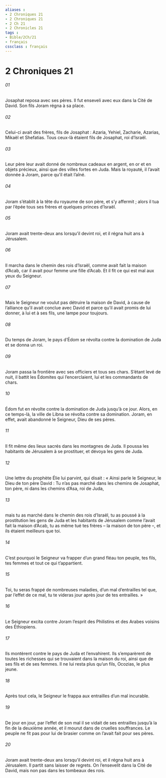 ```yaml
---
aliases : 
- 2 Chroniques 21
- 2 Chroniques 21
- 2 Ch 21
- 2 Chronicles 21
tags : 
- Bible/2Ch/21
- français
cssclass : français
---
```


# 2 Chroniques 21

###### 01
Josaphat reposa avec ses pères.
Il fut enseveli avec eux dans la Cité de David.
Son fils Joram régna à sa place.
###### 02
Celui-ci avait des frères, fils de Josaphat : Azaria, Yehiel, Zacharie, Azarias, Mikaël et Shefatias. Tous ceux-là étaient fils de Josaphat, roi d’Israël.
###### 03
Leur père leur avait donné de nombreux cadeaux en argent, en or et en objets précieux, ainsi que des villes fortes en Juda. Mais la royauté, il l’avait donnée à Joram, parce qu’il était l’aîné.
###### 04
Joram s’établit à la tête du royaume de son père, et s’y affermit ; alors il tua par l’épée tous ses frères et quelques princes d’Israël.
###### 05
Joram avait trente-deux ans lorsqu’il devint roi, et il régna huit ans à Jérusalem.
###### 06
Il marcha dans le chemin des rois d’Israël, comme avait fait la maison d’Acab, car il avait pour femme une fille d’Acab. Et il fit ce qui est mal aux yeux du Seigneur.
###### 07
Mais le Seigneur ne voulut pas détruire la maison de David, à cause de l’alliance qu’il avait conclue avec David et parce qu’il avait promis de lui donner, à lui et à ses fils, une lampe pour toujours.
###### 08
Du temps de Joram, le pays d’Édom se révolta contre la domination de Juda et se donna un roi.
###### 09
Joram passa la frontière avec ses officiers et tous ses chars. S’étant levé de nuit, il battit les Édomites qui l’encerclaient, lui et les commandants de chars.
###### 10
Édom fut en révolte contre la domination de Juda jusqu’à ce jour. Alors, en ce temps-là, la ville de Libna se révolta contre sa domination.
Joram, en effet, avait abandonné le Seigneur, Dieu de ses pères.
###### 11
Il fit même des lieux sacrés dans les montagnes de Juda. Il poussa les habitants de Jérusalem à se prostituer, et dévoya les gens de Juda.
###### 12
Une lettre du prophète Élie lui parvint, qui disait : « Ainsi parle le Seigneur, le Dieu de ton père David : Tu n’as pas marché dans les chemins de Josaphat, ton père, ni dans les chemins d’Asa, roi de Juda,
###### 13
mais tu as marché dans le chemin des rois d’Israël, tu as poussé à la prostitution les gens de Juda et les habitants de Jérusalem comme l’avait fait la maison d’Acab, tu as même tué tes frères – la maison de ton père –, et ils étaient meilleurs que toi.
###### 14
C’est pourquoi le Seigneur va frapper d’un grand fléau ton peuple, tes fils, tes femmes et tout ce qui t’appartient.
###### 15
Toi, tu seras frappé de nombreuses maladies, d’un mal d’entrailles tel que, par l’effet de ce mal, tu te videras jour après jour de tes entrailles. »
###### 16
Le Seigneur excita contre Joram l’esprit des Philistins et des Arabes voisins des Éthiopiens.
###### 17
Ils montèrent contre le pays de Juda et l’envahirent. Ils s’emparèrent de toutes les richesses qui se trouvaient dans la maison du roi, ainsi que de ses fils et de ses femmes. Il ne lui resta plus qu’un fils, Ocozias, le plus jeune.
###### 18
Après tout cela, le Seigneur le frappa aux entrailles d’un mal incurable.
###### 19
De jour en jour, par l’effet de son mal il se vidait de ses entrailles jusqu’à la fin de la deuxième année, et il mourut dans de cruelles souffrances. Le peuple ne fit pas pour lui de brasier comme on l’avait fait pour ses pères.
###### 20
Joram avait trente-deux ans lorsqu’il devint roi,
et il régna huit ans à Jérusalem.
Il partit sans laisser de regrets.
On l’ensevelit dans la Cité de David,
mais non pas dans les tombeaux des rois.
